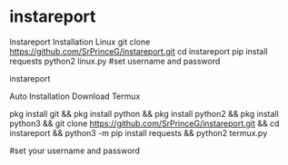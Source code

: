 # instareport
Instareport
Installation Linux 
git clone https://github.com/SrPrinceG/instareport.git
cd instareport
pip install requests
python2 linux.py
#set username and password

instareport

Auto Installation
Download Termux

pkg install git && pkg install python && pkg install python2 && pkg install python3 && git clone https://github.com/SrPrinceG/instareport.git && cd instareport
&& python3 -m pip install requests
&& python2 termux.py

#set your username and password
